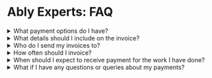 # Ably Experts: FAQ

<details>
  <summary>What payment options do I have?</summary>

- Bank Transfer
- Revolut

</details>

<details>
  <summary>What details should I include on the invoice?</summary>

- Name / Company Name
- From: Company Name / Individual & Address
- To: Ably Realtime, 25 Luke Street, London, EC2A 4DS
- Invoice Number
- Invoice Date & Due Date / Terms
- VAT Number (If applicable)
- Description of work / Breakdown of work & Hours & Rate & Amount / Total
- Total amount summarised at the bottom
- Payment details
- See here for an example invoice template.

</details>

<details>
  <summary>Who do I send my invoices to?</summary>

Send all invoices to expert-invoices@ably.com and cc your manager (main contact) at Ably for approval.
</details>

<details>
  <summary>How often should I invoice?</summary>

Please send all invoices by the last day of the month. E.g. July invoices should be dated for the 31st of July and include all work in July.

Invoices can be sent in more frequently if you prefer, on a weekly or biweekly schedule and according to your contract agreement.
</details>

<details>
<summary>When should I expect to receive payment for the work I have done?</summary>

Payment runs are completed weekly on a Monday, we aim to have the invoice paid within a week of the invoice being received, and will guarantee to have the invoice paid within 2 weeks.

When the usual payment run falls on a Bank Holiday Monday, payment runs will then move to the next day. You can see a list of UK Bank Holidays [here](https://www.gov.uk/bank-holidays).
</details>

<details>
<summary>What if I have any questions or queries about my payments?</summary>

Direct any queries to expert-invoices@ably.com where they will be picked up by our finance people.
</details>
